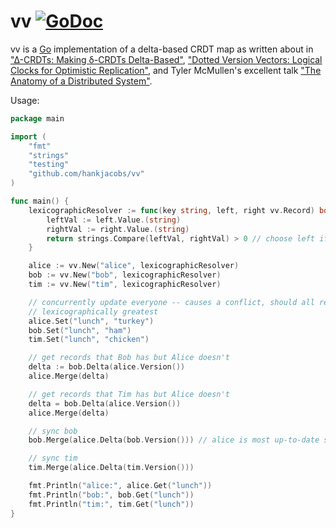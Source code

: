 # vv [![GoDoc](https://godoc.org/github.com/hankjacobs/vv?status.png)](https://godoc.org/github.com/hankjacobs/vv)

vv is a [Go](http://www.golang.org) implementation of a delta-based CRDT map as written about in ["∆-CRDTs: Making δ-CRDTs Delta-Based"](http://nova-lincs.di.fct.unl.pt/system/publication_files/files/000/000/666/original/a12-van_der_linde.pdf?1483708753), ["Dotted Version Vectors: Logical Clocks for Optimistic Replication"](https://arxiv.org/pdf/1011.5808.pdf), and Tyler McMullen's excellent talk ["The Anatomy of a Distributed System"](https://www.infoq.com/presentations/health-distributed-system).  

Usage:

```go
package main

import (
	"fmt"
	"strings"
	"testing"
 	"github.com/hankjacobs/vv"
)

func main() {
	lexicographicResolver := func(key string, left, right vv.Record) bool {
		leftVal := left.Value.(string)
		rightVal := right.Value.(string)
		return strings.Compare(leftVal, rightVal) > 0 // choose left if lexicographically greater
	}

	alice := vv.New("alice", lexicographicResolver)
	bob := vv.New("bob", lexicographicResolver)
	tim := vv.New("tim", lexicographicResolver)

	// concurrently update everyone -- causes a conflict, should all resolve to "turkey" since
	// lexicographically greatest
	alice.Set("lunch", "turkey")
	bob.Set("lunch", "ham")
	tim.Set("lunch", "chicken")

	// get records that Bob has but Alice doesn't
	delta := bob.Delta(alice.Version())
	alice.Merge(delta)

	// get records that Tim has but Alice doesn't
	delta = bob.Delta(alice.Version())
	alice.Merge(delta)

	// sync bob
	bob.Merge(alice.Delta(bob.Version())) // alice is most up-to-date so no need to sync with Tim

	// sync tim
	tim.Merge(alice.Delta(tim.Version()))

	fmt.Println("alice:", alice.Get("lunch"))
	fmt.Println("bob:", bob.Get("lunch"))
	fmt.Println("tim:", tim.Get("lunch"))
}
```
